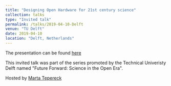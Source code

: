 ```yaml
---
title: "Designing Open Hardware for 21st century science"
collection: talks
type: "Invited talk"
permalink: /talks/2019-04-10-Delft
venue: "TU Delft"
date: 2019-04-10
location: "Delft, Netherlands"
---
```



The presentation can be found [here](http://amchagas.github.io/files/presentations/Open_hardware_DELFT.pdf)

This invited talk was part of the series promoted by the Technical Univeristy Delft named "Future Forward: Science in the Open Era".

Hosted by [Marta Tepereck](https://www.tudelft.nl/en/library/current-topics/research-data-management/r/data-stewardship/contact/marta-teperek/)
